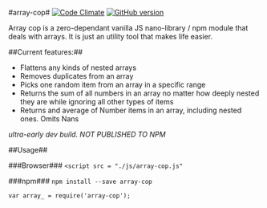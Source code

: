 #array-cop#
[![Code Climate](https://codeclimate.com/github/tomkallen/array-cop/badges/gpa.svg)](https://codeclimate.com/github/tomkallen/array-cop) [![GitHub version](https://badge.fury.io/gh/tomkallen%2Farray-cop.svg)](https://badge.fury.io/gh/tomkallen%2Farray-cop)

Array cop is a zero-dependant vanilla JS nano-library / npm module that deals with arrays.
It is just an utility tool that makes life easier.

##Current features:##
- Flattens any kinds of nested arrays
- Removes duplicates from an array  
- Picks one random item from an array in a specific range  
- Returns the sum of all numbers in an array no matter how deeply nested they are while ignoring all other types of items  
- Returns and average of Number items in an array, including nested ones. Omits Nans  

*ultra-early dev build. NOT PUBLISHED TO NPM*  

##Usage##

###Browser###
`<script src = "./js/array-cop.js"`

###npm###
`npm install --save array-cop`

`var array_ = require('array-cop');`
